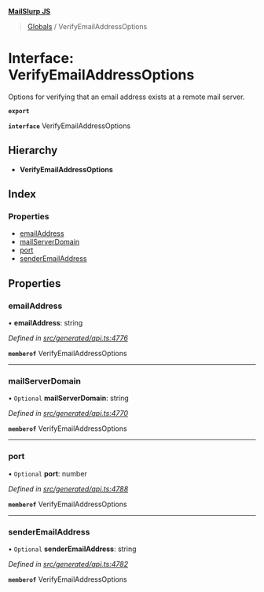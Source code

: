 **[MailSlurp JS](../README.md)**

> [Globals](../README.md) / VerifyEmailAddressOptions

# Interface: VerifyEmailAddressOptions

Options for verifying that an email address exists at a remote mail server.

**`export`** 

**`interface`** VerifyEmailAddressOptions

## Hierarchy

* **VerifyEmailAddressOptions**

## Index

### Properties

* [emailAddress](verifyemailaddressoptions.md#emailaddress)
* [mailServerDomain](verifyemailaddressoptions.md#mailserverdomain)
* [port](verifyemailaddressoptions.md#port)
* [senderEmailAddress](verifyemailaddressoptions.md#senderemailaddress)

## Properties

### emailAddress

•  **emailAddress**: string

*Defined in [src/generated/api.ts:4776](https://github.com/mailslurp/mailslurp-client/blob/24bff2e/src/generated/api.ts#L4776)*

**`memberof`** VerifyEmailAddressOptions

___

### mailServerDomain

• `Optional` **mailServerDomain**: string

*Defined in [src/generated/api.ts:4770](https://github.com/mailslurp/mailslurp-client/blob/24bff2e/src/generated/api.ts#L4770)*

**`memberof`** VerifyEmailAddressOptions

___

### port

• `Optional` **port**: number

*Defined in [src/generated/api.ts:4788](https://github.com/mailslurp/mailslurp-client/blob/24bff2e/src/generated/api.ts#L4788)*

**`memberof`** VerifyEmailAddressOptions

___

### senderEmailAddress

• `Optional` **senderEmailAddress**: string

*Defined in [src/generated/api.ts:4782](https://github.com/mailslurp/mailslurp-client/blob/24bff2e/src/generated/api.ts#L4782)*

**`memberof`** VerifyEmailAddressOptions
